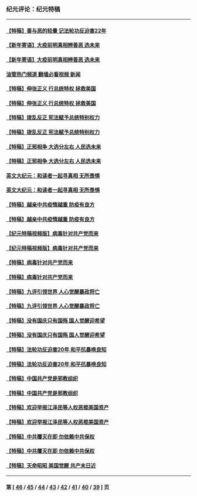 ### 纪元评论：纪元特稿
---
#### [【特稿】善与恶的较量 记法轮功反迫害22年](../../pages/nsc424/n13086597.md?08100330) 
#### [【新年寄语】大疫前明真相辨善恶 选未来](../../pages/nsc424/n12660855.md?08100330) 
#### [【新年寄语】大疫前明真相辨善恶 选未来](../../pages/nsc424/n12660855.md?08100330) 
#### [油管热门频道 翻墙必看视频 新闻](ok?08100330)
#### [【特稿】伸张正义 行总统特权 拯救美国](../../pages/nsc424/n12616806.md?08100330) 
#### [【特稿】伸张正义 行总统特权 拯救美国](../../pages/nsc424/n12616806.md?08100330) 
#### [【特稿】拨乱反正 宪法赋予总统特别权力](../../pages/nsc424/n12598306.md?08100330) 
#### [【特稿】拨乱反正 宪法赋予总统特别权力](../../pages/nsc424/n12598306.md?08100330) 
#### [【特稿】正邪相争 大选分左右 人民选未来](../../pages/nsc424/n12545208.md?08100330) 
#### [【特稿】正邪相争 大选分左右 人民选未来](../../pages/nsc424/n12545208.md?08100330) 
#### [英文大纪元：和读者一起寻真相 无所畏惧](../../pages/nsc424/n12542027.md?08100330) 
#### [英文大纪元：和读者一起寻真相 无所畏惧](../../pages/nsc424/n12542027.md?08100330) 
#### [【特稿】越亲中共疫情越重 防疫有良方](../../pages/nsc424/n12042989.md?08100330) 
#### [【特稿】越亲中共疫情越重 防疫有良方](../../pages/nsc424/n12042989.md?08100330) 
#### [【纪元特稿视频版】病毒针对共产党而来](../../pages/nsc424/n11977328.md?08100330) 
#### [【纪元特稿视频版】病毒针对共产党而来](../../pages/nsc424/n11977328.md?08100330) 
#### [【特稿】病毒针对共产党而来](../../pages/nsc424/n11928818.md?08100330) 
#### [【特稿】病毒针对共产党而来](../../pages/nsc424/n11928818.md?08100330) 
#### [【特稿】九评引领世界 人心觉醒暴政将亡](../../pages/nsc424/n11660496.md?08100330) 
#### [【特稿】九评引领世界 人心觉醒暴政将亡](../../pages/nsc424/n11660496.md?08100330) 
#### [【特稿】没有国庆只有国殇 国人觉醒迎希望](../../pages/nsc424/n11549354.md?08100330) 
#### [【特稿】没有国庆只有国殇 国人觉醒迎希望](../../pages/nsc424/n11549354.md?08100330) 
#### [【特稿】法轮功反迫害20年 和平抗暴唤良知](../../pages/nsc424/n11389135.md?08100330) 
#### [【特稿】法轮功反迫害20年 和平抗暴唤良知](../../pages/nsc424/n11389135.md?08100330) 
#### [【特稿】中国共产党是邪教组织](../../pages/nsc424/n11355551.md?08100330) 
#### [【特稿】中国共产党是邪教组织](../../pages/nsc424/n11355551.md?08100330) 
#### [【特稿】欢迎举报江泽民等人权恶棍美国资产](../../pages/nsc424/n11303040.md?08100330) 
#### [【特稿】欢迎举报江泽民等人权恶棍美国资产](../../pages/nsc424/n11303040.md?08100330) 
#### [【特稿】中共覆灭在即 勿依赖中共保权](../../pages/nsc424/n11278510.md?08100330) 
#### [【特稿】中共覆灭在即 勿依赖中共保权](../../pages/nsc424/n11278510.md?08100330) 
#### [【特稿】天命昭昭 美国觉醒 共产末日近](../../pages/nsc424/n11150259.md?08100330) 

---
#### 第 [ [46](./46.md?08100330) / [45](./45.md?08100330) / [44](./44.md?08100330) / [43](./43.md?08100330) / [42](./42.md?08100330) / [41](./41.md?08100330) / [40](./40.md?08100330) / [39](./39.md?08100330) ] 页
